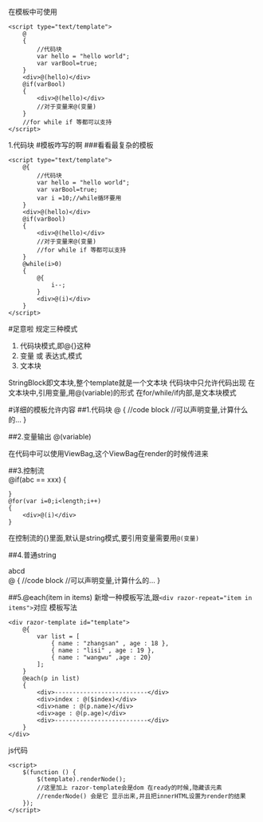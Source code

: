 在模板中可使用

	<script type="text/template">
		@
		{
			//代码块
			var hello = "hello world";			
			var varBool=true;
		}
		<div>@(hello)</div>
		@if(varBool)
		{
			<div>@(hello)</div>
            //对于变量来@(变量)
		}
        //for while if 等都可以支持	
	</script>

1.代码块
#模板咋写的啊
###看看最复杂的模板

	<script type="text/template">
		@{
			//代码块
			var hello = "hello world";			
			var varBool=true;
            var i =10;//while循环要用
		}
		<div>@(hello)</div>
		@if(varBool)
		{
			<div>@(hello)</div>
            //对于变量来@(变量)
            //for while if 等都可以支持	
		}
        @while(i>0)
        {
            @{
                i--;
            }
            <div>@(i)</div>
        }
	</script>

#足意啦
规定三种模式
1. 代码块模式,即@{}这种
2. 变量 或 表达式,模式
3. 文本块

StringBlock即文本块,整个template就是一个文本块
代码块中只允许代码出现
在文本块中,引用变量,用@(variable)的形式
在for/while/if内部,是文本块模式

#详细的模板允许内容
##1.代码块
    @
    {
        //code block
        //可以声明变量,计算什么的...
    }

##2.变量输出
    @(variable)

在代码中可以使用ViewBag,这个ViewBag在render的时候传进来

##3.控制流    
    @if(abc == xxx)
    {
        
    }
    @for(var i=0;i<length;i++)
    {
        <div>@(i)</div>
    }
在控制流的{}里面,默认是string模式,要引用变量需要用`@(变量)`

##4.普通string
    <div>abcd</div>
    @
    {
        //code block
        //可以声明变量,计算什么的...
    }

##5.@each(item in items)
新增一种模板写法,跟`<div razor-repeat="item in items">`对应
模板写法

    <div razor-template id="template">
        @{
            var list = [
                { name : "zhangsan" , age : 18 },
                { name : "lisi" , age : 19 },
                { name : "wangwu" ,age : 20}
            ];
        }
        @each(p in list)
        {
            <div>--------------------------</div>
            <div>index : @($index)</div>
            <div>name : @(p.name)</div>
            <div>age : @(p.age)</div>
            <div>--------------------------</div>
        }
    </div>
js代码
    
    <script>
        $(function () {
            $(template).renderNode();
            //这里加上 razor-template会是dom 在ready的时候,隐藏该元素
            //renderNode() 会是它 显示出来,并且把innerHTML设置为render的结果
        });
    </script>
    
</body>
</html>
